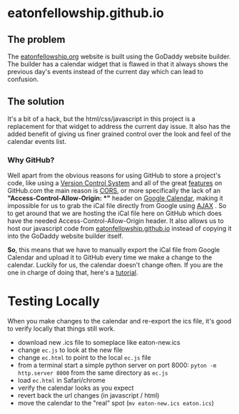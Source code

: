 # eatonfellowship.github.io

## The problem
The [eatonfellowship.org](https://eatonfellowship.org) website is built using the GoDaddy website builder. The builder has a calendar widget that is flawed in that it always shows the previous day's events instead of the current day which can lead to confusion.

## The solution
It's a bit of a hack, but the html/css/javascript in this project is a replacement for that widget to address the current day issue. It also has the added benefit of giving us finer grained control over the look and feel of the calendar events list.

### Why GitHub?
Well apart from the obvious reasons for using GitHub to store a project's code, like using a [Version Control System](https://guides.github.com/introduction/git-handbook) and all of the great [features](https://github.com/features) on GitHub.com the main reason is [CORS](https://en.wikipedia.org/wiki/Cross-origin_resource_sharing), or more specifically the lack of an **"Access-Control-Allow-Origin: \*"** header on [Google Calendar](https://calendar.google.com/calendar/u/0/embed?src=eatonzoom1133@gmail.com&ctz=America/Los_Angeles), making it impossible for us to grab the iCal file directly from Google using [AJAX](https://en.wikipedia.org/wiki/Ajax_%28programming%29) . So to get around that we are hosting the iCal file here on GitHub which does have the needed Access-Control-Allow-Origin header. It also allows us to host our javascript code from [eatonfellowship.github.io](https://eatonfellowship.github.io) instead of copying it into the GoDaddy website builder itself.

**So**, this means that we have to manually export the iCal file from Google Calendar and upload it to GitHub every time we make a change to the calendar. Luckily for us, the calendar doesn't change often. If you are the one in charge of doing that, here's a [tutorial](https://docs.google.com/document/d/1y--zvK7W-l8b4DcZpR-s-iL0NtK9ZLwd5Y15x6IYyDY/edit?usp=sharing).

# Testing Locally
When you make changes to the calendar and re-export the ics file, it's good to verify locally that things still work.
* download new .ics file to someplace like eaton-new.ics
* change `ec.js` to look at the new file
* change `ec.html` to point to the local `ec.js` file
* from a terminal start a simple python server on port 8000:  `pyton -m http.server 8000` from the same directory as `ec.js`
* load `ec.html` in Safari/chrome
* verify the calendar looks as you expect
* revert back the url changes (in javascript / html)
* move the calendar to the "real" spot (`mv eaton-new.ics eaton.ics`)